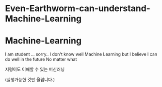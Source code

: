 # Even-Earthworm-can-understand-Machine-Learning
# Machine-Learning

I am student ... sorry.. 
I don't know well Machine Learning but 
I believe I can do well in the future No matter what


지렁이도 이해할 수 있는 머신러닝 

(실행가능한 것만 올립니다.)
